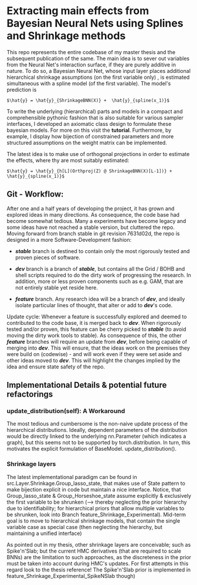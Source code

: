 # Extracting main effects from Bayesian Neural Nets using Splines and Shrinkage methods

This repo represents the entire codebase of my master thesis and the subsequent publication of the same. The main idea
is to sever out variables from the Neural Net's interaction surface, if they are purely additive in nature. To do so, a
Bayesian Neural Net, whose input layer places additional hierarchical shrinkage assumptions (on the first variable only)
, is estimated simultaneous with a spline model (of the first variable). The model's prediction is

    $\hat{y} = \hat{y}_{ShrinkageBNN(X)} +  \hat{y}_{spline(x_1)}$

To write the underlying (hierarchical) parts and models in a compact and comprehensible pythonic fashion that is also
suitable for various sampler interfaces, I developed an axiomatic class design to formulate these bayesian models. For
more on this visit the **tutorial**. Furthermore, by example, I display how bijection of constrained parameters and more
structured assumptions on the weight matrix can be implemented.

The latest idea is to make use of orthogonal projections in order to estimate the
effects, where thy are most suitably estimated:

    $\hat{y} = \hat{y}_{h[L](Orthproj(Z) @ ShrinkageBNN(X)[L-1])} +  \hat{y}_{spline(x_1)}$

## Git - Workflow:

After one and a half years of developing the project, it has grown and explored ideas in many directions. As
consequence, the code base had become somewhat tedious. Many a experiments have become legacy and some ideas have not
reached a stable version, but cluttered the repo. Moving forward from branch stable in git revision 7631d02d, the repo
is designed in a more Software-Development fashion:

* **_stable_** branch is destined to contain only the most rigorously tested and proven pieces of software.

* **_dev_** branch is a branch of **_stable_**, but contains all the Grid / BOHB and shell scripts required to do the
  dirty work of progressing the research. In addition, more or less proven components such as e.g. GAM, that are not
  entirely stable yet reside here.

* **_feature_** branch. Any research idea will be a branch of **_dev_**, and ideally isolate particular lines of
  thought, that alter or add to **_dev_**'s code.

Update cycle: Whenever a feature is successfully explored and deemed to contributed to the code base, it is merged back
to **_dev_**. When rigorously tested and/or proven, this feature can be cherry picked to **_stable_** (to avoid moving
the dirty work tools to stable). As consequence of this, the other **_feature_** branches will require an update
from **_dev_**, before being capable of merging into **_dev_**. This will ensure, that the ideas work on the premises
they were build on (codewise) - and will work even if they were set aside and other ideas moved to **_dev_**. This will
highlight the changes implied by the idea and ensure state safety of the repo.

## Implementational Details & potential future refactorings

### update_distribution(self): A Workaround

The most tedious and cumbersome is the non-naive update process of the hierarchical distributions. Ideally, dependent
parameters of the distribution would be directly linked to the underlying nn.Parameter (which indicates a graph), but
this seems not to be supported by torch.distribution. In turn, this motivates the explicit formulation of BaseModel.
update_distribution().

### Shrinkage layers

The latest implementational paradigm can be found in src.Layer.Shrinkage.Group_lasso_state, that makes use of State
pattern to make bijection explicit in code but maintain a nice interface. Notice, that Group_lasso_state &
Group_Horseshoe_state assume explicitly & exclusively the first variable to be shrunken (--> thereby neglecting the
prior hierarchy due to identifiability; for hierarchical priors that allow multiple variables to be shrunken, look into
Branch feature_Shrinkage_Experimental). Mid-term goal is to move to hierarchical shrinkage models, that contain the
single variable case as special case (then neglecting the hierarchy, but maintaining a unified interface)

[comment]: <> (An alternative could be subclassing nn.Parameter, that has distribution attribute and can be passed an optional )

[comment]: <> (Transform &#40;LogTransform&#41; object and has a state dependent .data setter & getter as well as sample)

As pointed out in my thesis, other shrinkage layers are conceivable; such as Spike'n'Slab; but the current HMC
derivatives (that are required to scale BNNs) are the limitation to such approaches, as the discreteness in the prior
must be taken into account during HMC's updates. For first attempts in this regard look to the thesis reference! The
Spike'n'Slab prior is implemented in feature_Shrinkage_Experimental_SpikeNSlab though)
